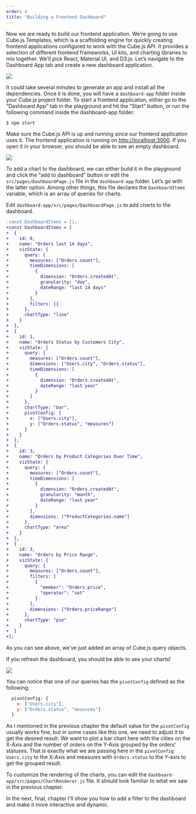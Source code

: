 ```yaml
---
order: 4
title: "Building a Frontend Dashboard"
---
```


Now we are ready to build our frontend application. We’re going to use Cube.js Templates, which is a scaffolding engine for quickly creating frontend applications configured to work with the Cube.js API. It provides a selection of different frontend frameworks, UI kits, and charting libraries to mix together. We’ll pick React, Material UI, and D3.js. Let’s navigate to the Dashboard App tab and create a new dashboard application.

![](/images/4-screenshot-1.png)

It could take several minutes to generate an app and install all the dependencies. Once it is done, you will have a `dashboard-app` folder inside your Cube.js project folder. To start a frontend application, either go to the “Dashboard App” tab in the playground and hit the “Start” button, or run the following command inside the dashboard-app folder:

```bash
$ npm start
```

Make sure the Cube.js API is up and running since our frontend application uses it. The frontend application is running on [http://localhost:3000](http://localhost:3000). If you open it in your browser, you should be able to see an empty dashboard.

![](/images/4-screenshot-2.png)

To add a chart to the dashboard, we can either build it in the playground and click the “add to dashboard” button or edit the `src/pages/DashboardPage.js` file in the `dashboard-app` folder. Let’s go with the latter option. Among other things, this file declares the `DashboardItems` variable, which is an array of queries for charts.

Edit `dashboard-app/src/pages/DashboardPage.js` to add charts to the dashboard.


```diff
-const DashboardItems = [];
+const DashboardItems = [
+  {
+    id: 0,
+    name: "Orders last 14 days",
+    vizState: {
+      query: {
+        measures: ["Orders.count"],
+        timeDimensions: [
+          {
+            dimension: "Orders.createdAt",
+            granularity: "day",
+            dateRange: "last 14 days"
+          }
+        ],
+        filters: []
+      },
+      chartType: "line"
+    }
+  },
+  {
+    id: 1,
+    name: "Orders Status by Customers City",
+    vizState: {
+      query: {
+        measures: ["Orders.count"],
+        dimensions: ["Users.city", "Orders.status"],
+        timeDimensions: [
+          {
+            dimension: "Orders.createdAt",
+            dateRange: "last year"
+          }
+        ]
+      },
+      chartType: "bar",
+      pivotConfig: {
+        x: ["Users.city"],
+        y: ["Orders.status", "measures"]
+      }
+    }
+  },
+  {
+    id: 3,
+    name: "Orders by Product Categories Over Time",
+    vizState: {
+      query: {
+        measures: ["Orders.count"],
+        timeDimensions: [
+          {
+            dimension: "Orders.createdAt",
+            granularity: "month",
+            dateRange: "last year"
+          }
+        ],
+        dimensions: ["ProductCategories.name"]
+      },
+      chartType: "area"
+    }
+  },
+  {
+    id: 3,
+    name: "Orders by Price Range",
+    vizState: {
+      query: {
+        measures: ["Orders.count"],
+        filters: [
+          {
+            "member": "Orders.price",
+            "operator": "set"
+          }
+        ],
+        dimensions: ["Orders.priceRange"]
+      },
+      chartType: "pie"
+    }
+  }
+];
```

As you can see above, we’ve just added an array of Cube.js query objects.

If you refresh the dashboard, you should be able to see your charts!

![](/images/4-screenshot-3.png)

You can notice that one of our queries has the `pivotConfig` defined as the following.

```javascript
  pivotConfig: {
    x: ["Users.city"],
    y: ["Orders.status", "measures"]
  }
```

As I mentioned in the previous chapter the default value for the `pivotConfig` usually works fine, but in some cases like this one, we need to adjust it to get the desired result. We want to plot a bar chart here with the cities on the X-Axis and the number of orders on the Y-Axis grouped by the orders' statuses. That is exactly what we are passing here in the `pivotConfig`: `Users.city` to the X-Axis and measures with `Orders.status` to the Y-axis to get the grouped result.

To customize the rendering of the charts, you can edit the `dashboard-app/src/pages/ChartRenderer.js` file. It should look familiar to what we saw in the previous chapter.

In the next, final, chapter I'll show you how to add a filter to the dashboard
and make it more interactive and dynamic.
